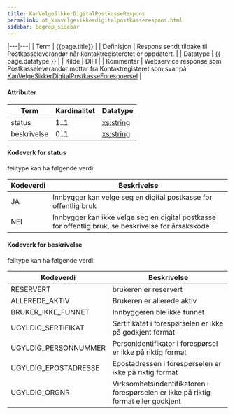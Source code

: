 ```yaml
--- 
title: KanVelgeSikkerDigitalPostkasseRespons  
permalink: ot_kanvelgesikkerdigitalpostkasserespons.html
sidebar: begrep_sidebar
---
```


|---|---|
| Term          | {{page.title}} |
| Definisjon    | Respons sendt tilbake til Postkasseleverandør når kontaktregisteretet er oppdatert. |
| Datatype      | {{ page.datatype }} |
| Kilde         | DIFI |
| Kommentar     | Webservice response som Postkasseleverandør mottar fra Kontaktregisteret som svar på [KanVelgeSikkerDigitalPostkasseForespoersel](KanVelgeSikkerDigitalPostkasseForespoersel.md) |

#### Attributer

| Term        | Kardinalitet | Datatype                                              |
| ----------- | ------------ | ----------------------------------------------------- |
| status      | 1..1         | [xs:string](http://www.w3.org/TR/xmlschema-2/#string) |
| beskrivelse | 0..1         | [xs:string](http://www.w3.org/TR/xmlschema-2/#string) |

#### Kodeverk for status

feiltype kan ha følgende verdi:

| Kodeverdi | Beskrivelse                                                                                         |
| --------- | --------------------------------------------------------------------------------------------------- |
| JA        | Innbygger kan velge seg en digital postkasse for offentlig bruk                                     |
| NEI       | Innbygger kan ikke velge seg en digital postkasse for offentlig bruk, se beskrivelse for årsakskode |

#### Kodeverk for beskrivelse

feiltype kan ha følgende verdi:

| Kodeverdi             | Beskrivelse                                                                         |
| --------------------- | ----------------------------------------------------------------------------------- |
| RESERVERT             | brukeren er reservert                                                               |
| ALLEREDE\_AKTIV       | Brukeren er allerede aktiv                                                          |
| BRUKER\_IKKE\_FUNNET  | Innbyggeren ble ikke funnet                                                         |
| UGYLDIG\_SERTIFIKAT   | Sertifikatet i forespørselen er ikke på godkjent format                             |
| UGYLDIG\_PERSONNUMMER | Personidentifikator i forespørsel er ikke på riktig format                          |
| UGYLDIG\_EPOSTADRESSE | Epostadressen i forespørselen er ikke på riktig format                              |
| UGYLDIG\_ORGNR        | Virksomhetsindentifikatoren i forespørselen er ikke på riktig format eller godkjent |
